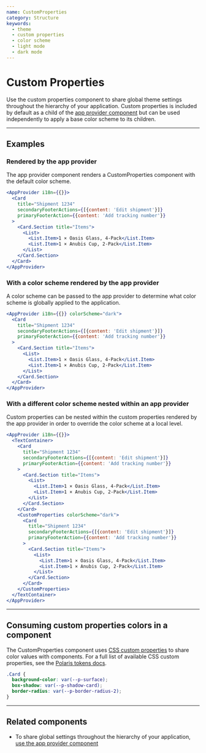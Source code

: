 ```yaml
---
name: CustomProperties
category: Structure
keywords:
  - theme
  - custom properties
  - color scheme
  - light mode
  - dark mode
---
```


# Custom Properties

Use the custom properties component to share global theme settings throughout the hierarchy of your application. Custom properties is included by default as a child of the [app provider component](https://polaris.shopify.com/components/app-provider) but can be used independently to apply a base color scheme to its children.

---

## Examples

### Rendered by the app provider

The app provider component renders a CustomProperties component with the default color scheme.

```jsx
<AppProvider i18n={{}}>
  <Card
    title="Shipment 1234"
    secondaryFooterActions={[{content: 'Edit shipment'}]}
    primaryFooterAction={{content: 'Add tracking number'}}
  >
    <Card.Section title="Items">
      <List>
        <List.Item>1 × Oasis Glass, 4-Pack</List.Item>
        <List.Item>1 × Anubis Cup, 2-Pack</List.Item>
      </List>
    </Card.Section>
  </Card>
</AppProvider>
```

### With a color scheme rendered by the app provider

A color scheme can be passed to the app provider to determine what color scheme is globally applied to the application.

```jsx
<AppProvider i18n={{}} colorScheme="dark">
  <Card
    title="Shipment 1234"
    secondaryFooterActions={[{content: 'Edit shipment'}]}
    primaryFooterAction={{content: 'Add tracking number'}}
  >
    <Card.Section title="Items">
      <List>
        <List.Item>1 × Oasis Glass, 4-Pack</List.Item>
        <List.Item>1 × Anubis Cup, 2-Pack</List.Item>
      </List>
    </Card.Section>
  </Card>
</AppProvider>
```

### With a different color scheme nested within an app provider

Custom properties can be nested within the custom properties rendered by the app provider in order to override the color scheme at a local level.

```jsx
<AppProvider i18n={{}}>
  <TextContainer>
    <Card
      title="Shipment 1234"
      secondaryFooterActions={[{content: 'Edit shipment'}]}
      primaryFooterAction={{content: 'Add tracking number'}}
    >
      <Card.Section title="Items">
        <List>
          <List.Item>1 × Oasis Glass, 4-Pack</List.Item>
          <List.Item>1 × Anubis Cup, 2-Pack</List.Item>
        </List>
      </Card.Section>
    </Card>
    <CustomProperties colorScheme="dark">
      <Card
        title="Shipment 1234"
        secondaryFooterActions={[{content: 'Edit shipment'}]}
        primaryFooterAction={{content: 'Add tracking number'}}
      >
        <Card.Section title="Items">
          <List>
            <List.Item>1 × Oasis Glass, 4-Pack</List.Item>
            <List.Item>1 × Anubis Cup, 2-Pack</List.Item>
          </List>
        </Card.Section>
      </Card>
    </CustomProperties>
  </TextContainer>
</AppProvider>
```

---

## Consuming custom properties colors in a component

The CustomProperties component uses [CSS custom properties](https://developer.mozilla.org/en-US/docs/Web/CSS/--*) to share color values with components. For a full list of available CSS custom properties, see the [Polaris tokens docs](https://github.com/Shopify/polaris/tree/main/polaris-tokens#readme).

```scss
.Card {
  background-color: var(--p-surface);
  box-shadow: var(--p-shadow-card);
  border-radius: var(--p-border-radius-2);
}
```

---

## Related components

- To share global settings throughout the hierarchy of your application, [use the app provider component](https://polaris.shopify.com/components/app-provider)
